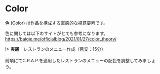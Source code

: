 Color
===

色 (Color) は作品を構成する直感的な視覚要素です。

色に関しては以下のサイトがとても参考になります。<br>
https://baigie.me/officialblog/2021/01/27/color_theory/

!> **実践**　レストランのメニュー作成（目安：15分）<br><br>
前項にてC.R.A.P.を適用したレストランのメニューの配色を調整してみましょう。
